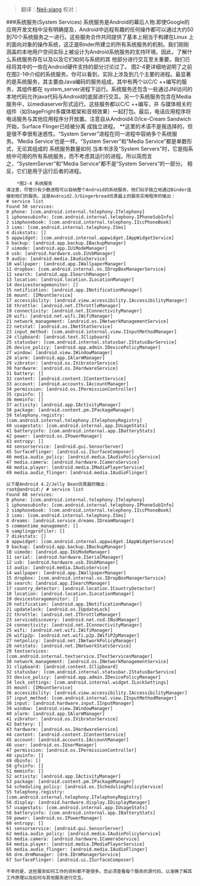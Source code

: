 > 翻译：[Neil-xiang](https://github.com/Neil-xiang)
> 校对：

###系统服务(System Services)
	系统服务是Android的幕后人物.即使Google的应用开发文档中没有明确提及，Android中远程有趣的任何操作都可以通过大约50到70个系统服务之一进行。这些服务合作共同提供了基本上相当于构建在Linux
上的面向对象的操作系统，这正是Binder所建立的所有系统服务的机制。我们刚刚涵盖的本地用户空间实际上被设计为Android系统服务的支持环境。因此，了解什么系统服务存在以及以及它们如何与系统的其
他部分进行交互至关重要。我们已经将其中的一些在Android硬件支持的部分讨论过了。
	图2-4更详细地说明了之前在图2-1中介绍的系统服务。你可以看到，实际上涉及到几个主要的进程。最显著的是系统服务，其主要由Java编码的服务组成，其中有两个以C/C ++编写的服务，其组件都在
system_server进程下运行。系统服务还包含一些通过JNI访问的本地代码允许java代码与Android的底层进行交互。另一个系统服务包含在Media服务中，以mediaserver形式运行。这些服务都以C/C ++编写，并
与媒体相关的组件（如StageFright多媒体框架和音频效果）一起打包。最后，电话应用程序将电话服务与其他应用程序分开放置。注意自从Android4.0/Ice-Cream Sandwich开始，Surface Flinger已经被分离
成独立进程。
		**这里的术语不是我选择的，但是很不幸很有迷惑性。“System Server”进程在同一进程中容纳多个系统服务。‘Media Service’也是一样。“System Server”和“Media Service”都是单数形式，无论其组成的
			系统服务数量如何.当本书涉及“System Servers”时，它是指系统中可用的所有系统服务，而不考虑其运行的进程。所以简而言之，“SystemServer”和“Media Service”都不是“System Servers”的一部分。
			相反，它们是用于运行后者的进程。
			
		*图2-4 系统服务
	请注意，尽管只有少数进程可以容纳整个Android的系统服务，他们似乎独立地通过Binder连接到他们的服务。这是Android2.3/Gingerbread仿真器上的服务实用程序的输出：
	# service list
	Found 50 services:
	0 phone: [com.android.internal.telephony.ITelephony]
	1 iphonesubinfo: [com.android.internal.telephony.IPhoneSubInfo]
	2 simphonebook: [com.android.internal.telephony.IIccPhoneBook]
	3 isms: [com.android.internal.telephony.ISms]
	4 diskstats: []
	5 appwidget: [com.android.internal.appwidget.IAppWidgetService]
	6 backup: [android.app.backup.IBackupManager]
	7 uimode: [android.app.IUiModeManager]
	8 usb: [android.hardware.usb.IUsbManager]
	9 audio: [android.media.IAudioService]
	10 wallpaper: [android.app.IWallpaperManager]
	11 dropbox: [com.android.internal.os.IDropBoxManagerService]
	12 search: [android.app.ISearchManager]
	13 location: [android.location.ILocationManager]
	14 devicestoragemonitor: []
	15 notification: [android.app.INotificationManager]
	16 mount: [IMountService]
	17 accessibility: [android.view.accessibility.IAccessibilityManager]
	18 throttle: [android.net.IThrottleManager]
	19 connectivity: [android.net.IConnectivityManager]
	20 wifi: [android.net.wifi.IWifiManager]
	21 network_management: [android.os.INetworkManagementService]
	22 netstat: [android.os.INetStatService]
	23 input_method: [com.android.internal.view.IInputMethodManager]
	24 clipboard: [android.text.IClipboard]
	25 statusbar: [com.android.internal.statusbar.IStatusBarService]
	26 device_policy: [android.app.admin.IDevicePolicyManager]
	27 window: [android.view.IWindowManager]
	28 alarm: [android.app.IAlarmManager]
	29 vibrator: [android.os.IVibratorService]
	30 hardware: [android.os.IHardwareService]
	31 battery: []
	32 content: [android.content.IContentService]
	33 account: [android.accounts.IAccountManager]
	34 permission: [android.os.IPermissionController]
	35 cpuinfo: []
	36 meminfo: []
	37 activity: [android.app.IActivityManager]
	38 package: [android.content.pm.IPackageManager]
	39 telephony.registry: [com.android.internal.telephony.ITelephonyRegistry]
	40 usagestats: [com.android.internal.app.IUsageStats]
	41 batteryinfo: [com.android.internal.app.IBatteryStats]
	42 power: [android.os.IPowerManager]
	43 entropy: []
	44 sensorservice: [android.gui.SensorServer]
	45 SurfaceFlinger: [android.ui.ISurfaceComposer]
	46 media.audio_policy: [android.media.IAudioPolicyService]
	47 media.camera: [android.hardware.ICameraService]
	48 media.player: [android.media.IMediaPlayerService]
	49 media.audio_flinger: [android.media.IAudioFlinger]
	
	以下是Android 4.2/Jelly Bean仿真器的输出：
	root@android:/ # service list
	Found 68 services:
	0 phone: [com.android.internal.telephony.ITelephony]
	1 iphonesubinfo: [com.android.internal.telephony.IPhoneSubInfo]
	2 simphonebook: [com.android.internal.telephony.IIccPhoneBook]
	3 isms: [com.android.internal.telephony.ISms]
	4 dreams: [android.service.dreams.IDreamManager]
	5 commontime_management: []
	6 samplingprofiler: []
	7 diskstats: []
	8 appwidget: [com.android.internal.appwidget.IAppWidgetService]
	9 backup: [android.app.backup.IBackupManager]
	10 uimode: [android.app.IUiModeManager]
	11 serial: [android.hardware.ISerialManager]
	12 usb: [android.hardware.usb.IUsbManager]
	13 audio: [android.media.IAudioService]
	14 wallpaper: [android.app.IWallpaperManager]
	15 dropbox: [com.android.internal.os.IDropBoxManagerService]
	16 search: [android.app.ISearchManager]
	17 country_detector: [android.location.ICountryDetector]
	18 location: [android.location.ILocationManager]
	19 devicestoragemonitor: []
	20 notification: [android.app.INotificationManager]
	21 updatelock: [android.os.IUpdateLock]
	22 throttle: [android.net.IThrottleManager]
	23 servicediscovery: [android.net.nsd.INsdManager]
	24 connectivity: [android.net.IConnectivityManager]
	25 wifi: [android.net.wifi.IWifiManager]
	26 wifip2p: [android.net.wifi.p2p.IWifiP2pManager]
	27 netpolicy: [android.net.INetworkPolicyManager]
	28 netstats: [android.net.INetworkStatsService]
	29 textservices: [com.android.internal.textservice.ITextServicesManager]
	30 network_management: [android.os.INetworkManagementService]
	31 clipboard: [android.content.IClipboard]
	32 statusbar: [com.android.internal.statusbar.IStatusBarService]
	33 device_policy: [android.app.admin.IDevicePolicyManager]
	34 lock_settings: [com.android.internal.widget.ILockSettings]
	35 mount: [IMountService]
	36 accessibility: [android.view.accessibility.IAccessibilityManager]
	37 input_method: [com.android.internal.view.IInputMethodManager]
	38 input: [android.hardware.input.IInputManager]
	39 window: [android.view.IWindowManager]
	40 alarm: [android.app.IAlarmManager]
	41 vibrator: [android.os.IVibratorService]
	42 battery: []
	43 hardware: [android.os.IHardwareService]
	44 content: [android.content.IContentService]
	45 account: [android.accounts.IAccountManager]
	46 user: [android.os.IUserManager]
	47 permission: [android.os.IPermissionController]
	48 cpuinfo: []
	49 dbinfo: []
	50 gfxinfo: []
	51 meminfo: []
	52 activity: [android.app.IActivityManager]
	53 package: [android.content.pm.IPackageManager]
	54 scheduling_policy: [android.os.ISchedulingPolicyService]
	55 telephony.registry: [com.android.internal.telephony.ITelephonyRegistry]
	56 display: [android.hardware.display.IDisplayManager]
	57 usagestats: [com.android.internal.app.IUsageStats]
	58 batteryinfo: [com.android.internal.app.IBatteryStats]
	59 power: [android.os.IPowerManager]
	60 entropy: []
	61 sensorservice: [android.gui.SensorServer]
	62 media.audio_policy: [android.media.IAudioPolicyService]
	63 media.camera: [android.hardware.ICameraService]
	64 media.player: [android.media.IMediaPlayerService]
	65 media.audio_flinger: [android.media.IAudioFlinger]
	66 drm.drmManager: [drm.IDrmManagerService]
	67 SurfaceFlinger: [android.ui.ISurfaceComposer]
	
	不幸的是，这些服务如何工作的资料都不是很多。您必须查看每个服务的源代码，以准确了解其工作原理以及如何与其他服务进行交互。

	